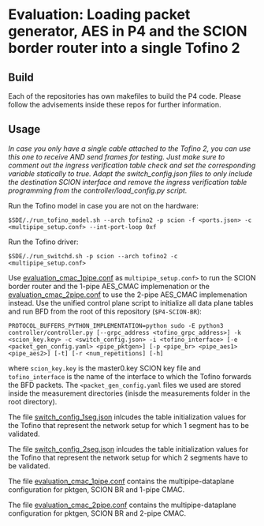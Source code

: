# Evaluation: Loading packet generator, AES in P4 and the SCION border router into a single Tofino 2

## Build

Each of the repositories has own makefiles to build the P4 code. Please follow the advisements inside these repos for further information.

## Usage

*In case you only have a single cable attached to the Tofino 2, you can use this one to receive AND send frames for testing. Just make sure to comment out the ingress verification table check and set the corresponding variable statically to true. Adapt the switch_config.json files to only include the destination SCION interface and remove the ingress verification table programming from the controller/load_config.py script.*

Run the Tofino model in case you are not on the hardware:
```
$SDE/./run_tofino_model.sh --arch tofino2 -p scion -f <ports.json> -c <multipipe_setup.conf> --int-port-loop 0xf
```

Run the Tofino driver:
```
$SDE/./run_switchd.sh -p scion --arch tofino2 -c <multipipe_setup.conf>
```

Use [evaluation_cmac_1pipe.conf](evaluation_cmac_1pipe.conf) as `multipipe_setup.conf>` to run the SCION border router and the 1-pipe AES\_CMAC implemenation or the [evaluation_cmac_2pipe.conf](evaluation_cmac_2pipe.conf) to use the 2-pipe AES\_CMAC implemenation instead.
Use the unified control plane script to initialize all data plane tables and run BFD from the root of this repository (```$P4-SCION-BR```):

```
PROTOCOL_BUFFERS_PYTHON_IMPLEMENTATION=python sudo -E python3 controller/controller.py [--grpc_address <tofino_grpc_address>] -k <scion_key.key> -c <switch_config.json> -i <tofino_interface> [-e <packet_gen_config.yaml> <pipe_pktgen>] [-p <pipe_br> <pipe_aes1> <pipe_aes2>] [-t] [-r <num_repetitions] [-h]
```

where `scion_key.key` is the master0.key SCION key file and `tofino_interface` is the name of the interface to which the Tofino forwards the BFD packets. The `<packet_gen_config.yaml` files we used are stored inside the measurement directories (inisde the measurements folder in the root directory).

The file [switch_config_1seg.json](switch_config_1seg.json) inlcudes the table initialization values for the Tofino that represent the network setup for which 1 segment has to be validated.

The file [switch_config_2seg.json](switch_config_2seg.json) inlcudes the table initialization values for the Tofino that represent the network setup for which 2 segments have to be validated.

The file [evaluation_cmac_1pipe.conf](evaluation_cmac_1pipe.conf) contains the multipipe-dataplane configuration for pktgen, SCION BR and 1-pipe CMAC.

The file [evaluation_cmac_2pipe.conf](evaluation_cmac_2pipe.conf) contains the multipipe-dataplane configuration for pktgen, SCION BR and 2-pipe CMAC.
